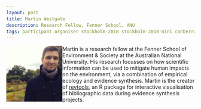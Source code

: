 ```yaml
---
layout: post
title: Martin Westgate
description: Research Fellow, Fenner School, ANU
tags: participant organiser stockholm-2018 stockholm-2018-mini canberra-2019 stkm-2018-organiser cbr-2019-organiser
---
```

<img align="left" width="150" height="150" src="/events/2019-04-canberra/people/Westgate_Martin.jpg" alt="Martin Westgate"/>Martin is a research fellow at the Fenner School of Environment & Society at the Australian National University. His research focusses on how scientific information can be used to mitigate human impacts on the environment, via a combination of empirical ecology and evidence synthesis. Martin is the creator of <a href="https://revtools.net" target="_blank" rel="noopener">revtools</a>, an R package for interactive visualisation of bibliographic data during evidence synthesis projects.

<a href="https://martinwestgate.com" title="Homepage" target="_blank" rel="noopener">
  <i class="fa fa-home fa-2x" style="color:#4FB3A9"></i>
</a>&nbsp;
<a href="https://twitter.com/westgatecology" title="Twitter" target="_blank"
rel="noopener">
  <i class="fa fa-twitter fa-2x" style="color:#4FB3A9"></i>
</a>&nbsp;
<a href="https://github.com/mjwestgate/revtools" title="GitHub" target="_blank" rel="noopener">
  <i class="fa fa-github fa-2x" style="color:#4FB3A9"></i>
</a>